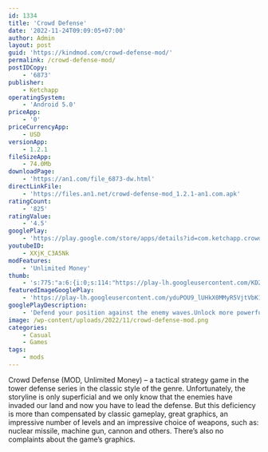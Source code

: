 ```yaml
---
id: 1334
title: 'Crowd Defense'
date: '2022-11-24T09:09:05+07:00'
author: Admin
layout: post
guid: 'https://kindmod.com/crowd-defense-mod/'
permalink: /crowd-defense-mod/
postIDCopy:
    - '6873'
publisher:
    - Ketchapp
operatingSystem:
    - 'Android 5.0'
priceApp:
    - '0'
priceCurrencyApp:
    - USD
versionApp:
    - 1.2.1
fileSizeApp:
    - 74.0Mb
downloadPage:
    - 'https://an1.com/file_6873-dw.html'
directLinkFile:
    - 'https://files.an1.net/crowd-defense-mod_1.2.1-an1.com.apk'
ratingCount:
    - '825'
ratingValue:
    - '4.5'
googlePlay:
    - 'https://play.google.com/store/apps/details?id=com.ketchapp.crowddefense'
youtubeID:
    - XXjK_C3A5Nk
modFeatures:
    - 'Unlimited Money'
thumb:
    - 's:775:"a:6:{i:0;s:114:"https://play-lh.googleusercontent.com/KD2cfM4080zRm0lgVzA1-EiQ680hHWZo8ioBcFUNd0EzS5IpxrHWnsuKUoFia0w_Qw=w526-h296";i:1;s:116:"https://play-lh.googleusercontent.com/Q5Jw1mrUwkGDHAD-OQR2w-rvHLnqSH2XXEhzoi3LgPAB7zr19vUz_O43LcohWQImA3mh=w526-h296";i:2;s:114:"https://play-lh.googleusercontent.com/s0CFt1qanNPJ5UfCTOdx697aROQlGZh3ae_np7rmvCF3j4EzJhfDgRD531bwS9g6TQ=w526-h296";i:3;s:116:"https://play-lh.googleusercontent.com/UKPoL-dskL3-dqjsQCNp59F2KAXP6YXor14rKr5hmZxsyfklSbOTtLBRmJUXBydGN1_N=w526-h296";i:4;s:116:"https://play-lh.googleusercontent.com/Phb23cZ9Zy2AMZ4jkgJjIs8Y6cLnTSGHrgQuOdrhXeh8utlKxYo6eQTWDK6DYKmXHzm9=w526-h296";i:5;s:115:"https://play-lh.googleusercontent.com/EOxdtv6gCIoC7WqUpSpaDWsfTZV76Ti8eD8RJdiIvV9OHk6k8cVwTUdrMv0-lNMr67g=w526-h296";}";'
featuredImageGooglePlay:
    - 'https://play-lh.googleusercontent.com/yduPOU9_lUHkX0MMyR5VjtVbK1jvrw3Cz7FGF1rG9O8recg2OdpU7MwDBLvnbJtXUA'
googlePlayDescription:
    - 'Defend your position against the enemy waves.Unlock more powerful weapons to clear the massive crowd coming at you!.Enhance your arsenal after beating the world boss!.'
image: /wp-content/uploads/2022/11/crowd-defense-mod.png
categories:
    - Casual
    - Games
tags:
    - mods
---
```


Crowd Defense (MOD, Unlimited Money) – a tactical strategy game in the tower defense series in the classic style of the genre. Unfortunately, the storyline is only superficial and we only know that the enemies have invaded our land and now you have to lead the defense. But this deficiency is more than compensated by classic gameplay, great graphics, an impressive number of levels and an impressive choice of weapons, such as: nuclear missile, machine gun, cannon and others. There’s also no complaints about the game’s graphics.